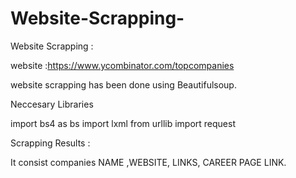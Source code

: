 # Website-Scrapping-

Website Scrapping :

website :https://www.ycombinator.com/topcompanies

website scrapping has been done using Beautifulsoup.

Neccesary Libraries 

import bs4 as bs
import lxml
from urllib import request

Scrapping Results :

It consist companies NAME ,WEBSITE, LINKS, CAREER PAGE LINK.

